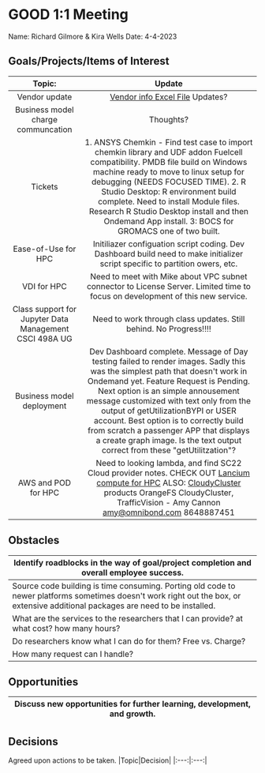 # GOOD 1:1 Meeting 
Name: Richard Gilmore & Kira Wells
Date: 4-4-2023
## Goals/Projects/Items of Interest 
|Topic:|Update|
|:---:|:---:| 
| Vendor update | [Vendor info Excel File](https://mines0.sharepoint.com/:x:/r/sites/GRP-ITS-CIARC/Shared%20Documents/General/HPCFiles/Financial%20Analysis%202023/HPC%20Analysis%20MASTER%20.xlsx?d=w646ff1b781014353bd0baf32f629847d&csf=1&web=1) Updates?
| Business model charge communcation | Thoughts? 
|Tickets| 1. ANSYS Chemkin - Find test case to import chemkin library and UDF addon Fuelcell compatibility. PMDB file build on Windows machine ready to move to linux setup for debugging (NEEDS FOCUSED TIME). 2. R Studio Desktop: R environment build complete. Need to install Module files. Research R Studio Desktop install and then Ondemand App install. 3: BOCS for GROMACS one of two built. 
|Ease-of-Use for HPC| Initiliazer configuation script coding. Dev Dashboard build need to make initializer script specific to partition owers, etc. |
|VDI for HPC| Need to meet with Mike about VPC subnet connector to License Server. Limited time to focus on development of this new service.
|Class support for Jupyter Data Management CSCI 498A UG| Need to work through class updates. Still behind. No Progress!!!!
|Business model deployment| Dev Dashboard complete. Message of Day testing failed to render images. Sadly this was the simplest path that doesn't work in Ondemand yet. Feature Request is Pending. Next option is an simple annousement message customized with text only from the output of getUtilizationBYPI or USER account. Best option is to correctly build from scratch a passenger APP that displays a create graph image. Is the text output correct from these "getUtilitzation"?
|AWS and POD for HPC | Need to looking lambda, and find SC22 Cloud provider notes. CHECK OUT [Lancium compute for HPC](https://lancium.com/solutions/#solutions-lancium-compute) ALSO: [CloudyCluster](https://OmniBond.com) products OrangeFS CloudyCluster, TrafficVision - Amy Cannon amy@omnibond.com 8648887451 

## Obstacles
|Identify roadblocks in the way of goal/project completion and overall employee success.|
|---|
| Source code building is time consuming. Porting old code to newer platforms sometimes doesn't work right out the box, or extensive additional packages are need to be installed.
|What are the services to the researchers that I can provide? at what cost? how many hours?
|Do researchers know what I can do for them? Free vs. Charge?|
|How many request can I handle?|Depends on if the software is build? depth and complexity of the model to load? Am I familar enough with the science domain to be useful.|

## Opportunities 
|Discuss new opportunities for further learning, development, and growth.|
|---|


## Decisions
Agreed upon actions to be taken.
|Topic|Decision|
|:---:|:---:|

